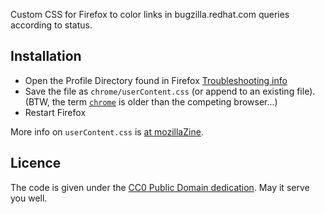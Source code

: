 Custom CSS for Firefox to color links in bugzilla.redhat.com queries according to status.

## Installation

- Open the Profile Directory found in Firefox [Troubleshooting info](about:support)
- Save the file as `chrome/userContent.css` (or append to an existing file).
  (BTW, the term [`chrome`](https://ell.stackexchange.com/a/96746/87733)
  is older than the competing browser...)
- Restart Firefox

More info on `userContent.css` is
[at mozillaZine](http://kb.mozillazine.org/UserContent.css).

## Licence

The code is given under the [CC0 Public Domain dedication].
May it serve you well.


[CC0 Public Domain dedication]: (https://creativecommons.org/share-your-work/public-domain/cc0/)

